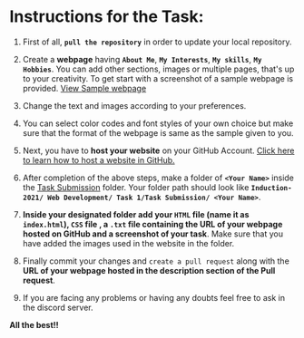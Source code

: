# Instructions for the Task:

1.	First of all, **`pull the repository`** in order to update your local repository.

2.	Create a **webpage** having **`About Me`**, **`My Interests`**, **`My skills`**, **`My Hobbies`**. You can add other sections, images or multiple pages, that's up to your creativity. To get start with a screenshot of a sample webpage is provided. [View Sample webpage](./Sample%20Webpage.jpeg)

3.	Change the text and images according to your preferences.

4.	You can select color codes and font styles of your own choice but make sure that the format of the webpage is same as the sample given to you.

5.	Next, you have to **host your website** on your GitHub Account. [Click here to learn how to host a website in GitHub.](https://youtu.be/8hrJ4oN1u_8)

6.	After completion of the above steps, make a folder of **`<Your Name>`** inside the [Task Submission](./Task%20submission) folder. Your folder path should look like **`Induction-2021/ Web Development/ Task 1/Task Submission/ <Your Name>`**.

7.	**Inside your designated folder add your `HTML` file (name it as `index.html`), `CSS` file , a `.txt` file containing the URL of your webpage hosted on GitHub and a screenshot of your task**. Make sure that you have added the images used in the website in the <Your name> folder.

8.	Finally commit your changes and `create a pull request` along with the **URL of your webpage hosted in the description section of the Pull request**.

9.	If you are facing any problems or having any doubts feel free to ask in the discord server.

**All the best!!**
